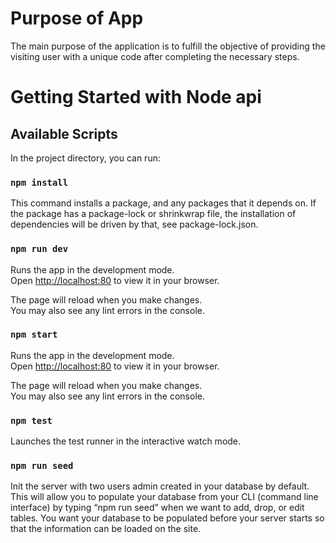 # Purpose of App

The main purpose of the application is to fulfill the objective of providing the visiting user with a unique code after completing the necessary steps.

# Getting Started with Node api

## Available Scripts

In the project directory, you can run:

### `npm install`
This command installs a package, and any packages that it depends on. If the package has a package-lock or shrinkwrap file, the installation of dependencies will be driven by that, see package-lock.json.

### `npm run dev`

Runs the app in the development mode.\
Open [http://localhost:80](http://localhost:80) to view it in your browser.

The page will reload when you make changes.\
You may also see any lint errors in the console.

### `npm start`

Runs the app in the development mode.\
Open [http://localhost:80](http://localhost:80) to view it in your browser.

The page will reload when you make changes.\
You may also see any lint errors in the console.

### `npm test `

Launches the test runner in the interactive watch mode.

### `npm run seed`

Init the server with two users admin created in your database by default. This will allow you to populate your database from your CLI (command line interface) by typing “npm run seed” when we want to add, drop, or edit tables. You want your database to be populated before your server starts so that the information can be loaded on the site.
